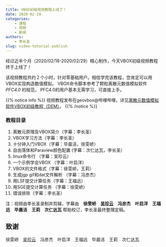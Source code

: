 ```yaml
---
title: VBOX初级视频教程上线了！
date: 2020-02-29
categories:
    - 课程
    - 视频
    - 新闻
authors:
    - 李长圣
slug: video-totorial-publish
---
```


经过近半个月（2020/02/18-2020/02/29）精心制作，今天VBOX初级视频教程终于上线了！

该视频教程共约２个小时，针对零基础用户。相信学完该教程，您肯定可以用VBOX实现构造数值模拟。
VBOX命令脚本参考了颗粒离散元数值模拟软件 *PFC4.0* 的规范， PFC4.0的用户基本无需学习，可直接上手。

{{% notice info %}}
视频教程发布在geovbox@哔哩哔哩，详见[离散元数值模拟软件VBOX初级教程（DEM）](https://www.bilibili.com/video/av91259173/)。
{{% /notice %}}

### 教程目录

1. 离散元原理及VBOX简介（字幕：李长圣）
2. VBOX学习方法（字幕：李长圣）
3. 十分钟入门VBOX（字幕：毕晨洁，徐雯峤）
4. 自由落体和Paraview颜色配置 (字幕：次仁达瓦，李长圣）
5. linux命令行 （字幕：吴珍云）
6. 一个示例学会VBOX （字幕：叶启洋）
7. VBOX的文件格式（字幕：徐雯峤，王莉）
8. 生成jgp gif和dat文件解析 （字幕：冯彦杰）
9. 用LSF提交计算任务（字幕：王福远）
10. 用SGE提交计算任务 （字幕：徐雯峤）
11. 错误排除（字幕：李长圣）

注：视频由李长圣录制并剪辑，字幕由　**徐雯峤　[吴珍云](/about/wuzhenyun)　冯彦杰　叶启洋　王福远　毕晨洁　王莉　次仁达瓦** 帮助校订，李长圣最终整理定稿。

## 致谢

徐雯峤　[吴珍云](/about/wuzhenyun)　冯彦杰　叶启洋　王福远　毕晨洁　王莉　次仁达瓦




